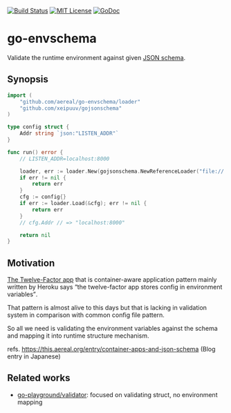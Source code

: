 [![Build Status](https://travis-ci.org/aereal/go-envschema.png?branch=master)][travis]
[![MIT License](http://img.shields.io/badge/license-MIT-blue.svg?style=flat-square)][license]
[![GoDoc](https://godoc.org/github.com/aereal/go-envschema?status.svg)][godoc]

# go-envschema

Validate the runtime environment against given [JSON schema][json-schema].

## Synopsis

```go
import (
	"github.com/aereal/go-envschema/loader"
	"github.com/xeipuuv/gojsonschema"
)

type config struct {
	Addr string `json:"LISTEN_ADDR"`
}

func run() error {
	// LISTEN_ADDR=localhost:8000

	loader, err := loader.New(gojsonschema.NewReferenceLoader("file://./config-schema.json"))
	if err != nil {
		return err
	}
	cfg := config{}
	if err := loader.Load(&cfg); err != nil {
		return err
	}
	// cfg.Addr // => "localhost:8000"

	return nil
}
```

## Motivation

[The Twelve-Factor app][twelve-factor-app] that is container-aware application pattern mainly written by Heroku says <q>the twelve-factor app stores config in environment variables</q>.

That pattern is almost alive to this days but that is lacking in validation system in comparison with common config file pattern.

So all we need is validating the environment variables against the schema and mapping it into runtime structure mechanism.

refs. https://this.aereal.org/entry/container-apps-and-json-schema (Blog entry in Japanese)

## Related works

- [go-playground/validator][go-playground-validator]: focused on validating struct, no environment mapping

[travis]: https://travis-ci.org/aereal/go-envschema
[license]: https://github.com/aereal/go-envschema/blob/master/LICENSE
[godoc]: https://godoc.org/github.com/aereal/go-envschema
[twelve-factor-app]: https://12factor.net
[json-schema]: https://json-schema.org
[go-playground-validator]: https://github.com/go-playground/validator
